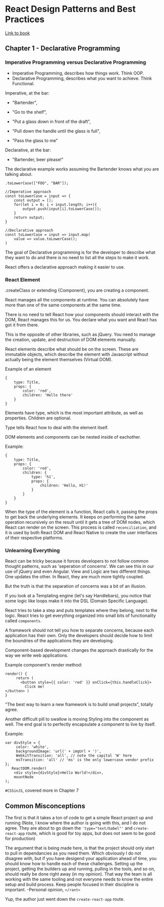 # React Design Patterns and Best Practices

[Link to book](https://www.packtpub.com/web-development/react-design-patterns-and-best-practices)

## Chapter 1 - Declarative Programming

### Imperative Programming versus Declarative Programming

- Imperative Programming, describes how things work. Think OOP.
- Declarative Programming, describes what you want to achieve. Think Functional.

Imperative, at the bar:
- "Bartender",

- "Go to the shelf",

- "Put a glass down in front of the draft",

- "Pull down the handle until the glass is full",

- "Pass the glass to me"

Declarative, at the bar:
- "Bartender, beer please!"

The declarative example works assuming the Bartender knows what you are talking about.

```
.toLowerCase(["FOO", "BAR"]);

//Imperative approach
const toLowerCase = input => {
    const output = [];
    for(let i = 0; i < input.length; i++){
        output.push(input[i].toLowerCase());
    }
    return output;
}

//Declarative approach
const toLowerCase = input => input.map(
    value => value.toLowerCase();
)
```

The goal of Declarative programming is for the developer to describe what they want to do
and there is no need to list all the steps to make it work.

React offers a declarative approach making it easier to use.

### React Element

.createClass or extending {Component}, you are creating a component.

React manages all the components at runtime. You can absolutely have more than one of the
same components at the same time.

There is no need to tell React how your components should interact with the DOM, React manages this for us.
You declare what you want and React has got it from there.

This is the opposite of other libraries, such as jQuery. You need to manage the creation, update, and
destruction of DOM elements manually.

React elements describe what should be on the screen. These are immutable objects, which describe the element
with Javascript without actually being the element themselves (Virtual DOM).

Example of an element
```
{
    type: Title,
    props: {
        color: 'red',
        children: 'Hello there'
    }
}
```

Elements have type, which is the most important attribute, as well as properties.
Children are optional.

Type tells React how to deal with the element itself.

DOM elements and components can be nested inside of eachother.

Example:
```
{
    type: Title,
    props: {
        color: 'red',
        children: {
            type: 'h1',
            props: {
                children: 'Hello, H1!'
            }
        }
    }
}
```

When the type of the element is a function, React calls it, passing the props to get back the
underlying elements. It keeps on performing the same operation recursively on the result
until it gets a tree of DOM nodes, which React can render on the screen. This process is
called `reconciliation`, and it is used by both React DOM and React Native to create the user
interfaces of their respective platforms.

### Unlearning Everything
React can be tricky because it forces developers to not follow common thought patterns, such as 'seperation of concerns'.
We can see this in our use of jQuery and even Angular. View and Logic are two different things. One updates the other.
In React, they are much more tightly coupled. 

But the truth is that the separation of concerns was a bit of an illusion. 

If you look at a Templating engine (let's say Handlebars), you notice that some logic like loops make it into the DSL
(Domain Specific Language). 

React tries to take a step and puts templates where they belong, next to the logic. React tries to get everything organized
into small bits of functionality called `components`. 

A framework should not tell you how to separate concerns, because each application has their own. Only the developers should decide how to limit the boundries of the applications they are developing. 

Component-based development changes the approach drastically for the way we write web applications.

Example component's render method:

```
render() {
     return (
       <button style={{ color: 'red' }} onClick={this.handleClick}>
         Click me!
</button> )
}
```

"The best way to learn a new framework is to build small projects", totally agree.

Another difficult pill to swallow is moving Styling into the component as well. The end goal is to perfectly encapsulate a component to live by itself. 

Example:
```
var divStyle = {
     color: 'white',
     backgroundImage: 'url(' + imgUrl + ')',
     WebkitTransition: 'all', // note the capital 'W' here
     msTransition: 'all' // 'ms' is the only lowercase vendor prefix
};
   ReactDOM.render(
    <div style={divStyle}>Hello World!</div>,
    mountNode
);
```

`#CSSinJS`, covered more in Chapter 7

## Common Misconceptions

The first is that it takes a ton of code to get a simple React project up and running (Note, I know where the author is going with this, and I do not agree. They are about to go down the `'type="text/babel"'` and `create-react-app` route, which is good for toy apps, but does not seem to be good for production)

The argument that is being made here, is that the project should only start to pull in dependancies as you need them. Which obviously I do not disagree with, but if you have desigend your application ahead of time, you should know how to handle each of these challenges. Setting up the project, getting the builders up and running, pulling in the tools, and so on, should really be done right away (in my opinion). That way the team is all working with the same tooling and not everyone needs to know the entire setup and build process. Keep people focused in their discipline is important. -Personal opinion, `</rant>`

Yup, the author just went down the `create-react-app` route.


